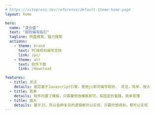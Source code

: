 ```yaml
---
# https://vitepress.dev/reference/default-theme-home-page
layout: home

hero:
  name: "混合盘"
  text: "规则编写指引"
  tagline: 网盘搜索、磁力搜索
  actions:
    - theme: brand
      text: PC端规则编写文档
      link: /pc/
    - theme: alt
      text: 软件下载
      link: /download

features:
  - title: 灵活
    details: 底层基于Javascript引擎，使用js即可编写规则， 灵活，简单，强大
  - title: 简单
    details: 软件内置了模板，只需要修改模板即可，有固定的套路，简单易懂
  - title: 强大
    details: 基于JS，所以各种复杂的逻辑都可以实现，只要你想得到，都可以实现
---
```


